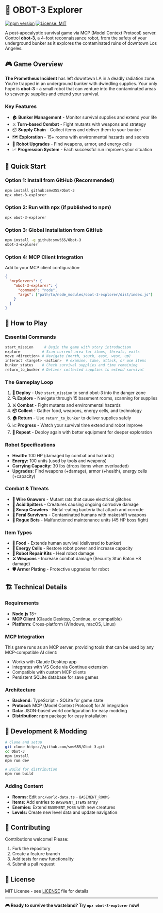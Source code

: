 # 🤖 OBOT-3 Explorer

[![npm version](https://badge.fury.io/js/obot-3-explorer.svg)](https://badge.fury.io/js/obot-3-explorer)
[![License: MIT](https://img.shields.io/badge/License-MIT-yellow.svg)](https://opensource.org/licenses/MIT)

A post-apocalyptic survival game via MCP (Model Context Protocol) server. Control **obot-3**, a 4-foot reconnaissance robot, from the safety of your underground bunker as it explores the contaminated ruins of downtown Los Angeles.

## 🎮 Game Overview

**The Prometheus Incident** has left downtown LA in a deadly radiation zone. You're trapped in an underground bunker with dwindling supplies. Your only hope is **obot-3** - a small robot that can venture into the contaminated areas to scavenge supplies and extend your survival.

### Key Features
- 🏠 **Bunker Management** - Monitor survival supplies and extend your life
- ⚔️ **Turn-based Combat** - Fight mutants with weapons and strategy  
- 📦 **Supply Chain** - Collect items and deliver them to your bunker
- 🗺️ **Exploration** - 15+ rooms with environmental hazards and secrets
- 🔧 **Robot Upgrades** - Find weapons, armor, and energy cells
- 📈 **Progression System** - Each successful run improves your situation

## 🚀 Quick Start

### Option 1: Install from GitHub (Recommended)
```bash
npm install github:smw355/Obot-3
npx obot-3-explorer
```

### Option 2: Run with npx (if published to npm)
```bash
npx obot-3-explorer
```

### Option 3: Global Installation from GitHub
```bash
npm install -g github:smw355/Obot-3
obot-3-explorer
```

### Option 4: MCP Client Integration
Add to your MCP client configuration:
```json
{
  "mcpServers": {
    "obot-3-explorer": {
      "command": "node",
      "args": ["path/to/node_modules/obot-3-explorer/dist/index.js"]
    }
  }
}
```

## 🎯 How to Play

### Essential Commands
```bash
start_mission     # Begin the game with story introduction
explore          # Scan current area for items, threats, exits
move <direction> # Navigate (north, south, east, west, up)
interact <target> <action>  # examine, take, attack, or use items
bunker_status    # Check survival supplies and time remaining  
return_to_bunker # Deliver collected supplies to extend survival
```

### The Gameplay Loop
1. **🚀 Deploy** - Use `start_mission` to send obot-3 into the danger zone
2. **🔍 Explore** - Navigate through 15 basement rooms, scanning for supplies
3. **⚔️ Combat** - Fight mutants and environmental hazards
4. **📦 Collect** - Gather food, weapons, energy cells, and technology
5. **🏠 Return** - Use `return_to_bunker` to deliver supplies safely
6. **📈 Progress** - Watch your survival time extend and robot improve
7. **🔁 Repeat** - Deploy again with better equipment for deeper exploration

### Robot Specifications
- **Health:** 100 HP (damaged by combat and hazards)
- **Energy:** 100 units (used by tools and weapons)  
- **Carrying Capacity:** 30 lbs (drops items when overloaded)
- **Upgrades:** Find weapons (+damage), armor (+health), energy cells (+capacity)

### Combat & Threats
- **🐀 Wire Gnawers** - Mutant rats that cause electrical glitches
- **🐌 Acid Spitters** - Creatures causing ongoing corrosive damage  
- **🦠 Scrap Crawlers** - Metal-eating bacteria that attach and corrode
- **👤 Feral Survivors** - Contaminated humans with makeshift weapons
- **🤖 Rogue Bots** - Malfunctioned maintenance units (45 HP boss fight)

### Item Types
- **🍞 Food** - Extends human survival (delivered to bunker)
- **🔋 Energy Cells** - Restore robot power and increase capacity
- **🔧 Robot Repair Kits** - Heal robot damage  
- **⚔️ Weapons** - Increase combat damage (Security Stun Baton +8 damage)
- **🛡️ Armor Plating** - Protective upgrades for robot

## 🏗️ Technical Details

### Requirements
- **Node.js** 18+ 
- **MCP Client** (Claude Desktop, Continue, or compatible)
- **Platform:** Cross-platform (Windows, macOS, Linux)

### MCP Integration
This game runs as an MCP server, providing tools that can be used by any MCP-compatible AI client:

- Works with Claude Desktop app
- Integrates with VS Code via Continue extension  
- Compatible with custom MCP clients
- Persistent SQLite database for save games

### Architecture
- **Backend:** TypeScript + SQLite for game state
- **Protocol:** MCP (Model Context Protocol) for AI integration  
- **Data:** JSON-based world configuration for easy modding
- **Distribution:** npm package for easy installation

## 🔧 Development & Modding

```bash
# Clone and setup
git clone https://github.com/smw355/Obot-3.git
cd Obot-3
npm install
npm run dev

# Build for distribution  
npm run build
```

### Adding Content
- **Rooms:** Edit `src/world-data.ts` - `BASEMENT_ROOMS`
- **Items:** Add entries to `BASEMENT_ITEMS` array
- **Enemies:** Extend `BASEMENT_MOBS` with new creatures
- **Levels:** Create new level data and update navigation

## 🤝 Contributing

Contributions welcome! Please:
1. Fork the repository
2. Create a feature branch
3. Add tests for new functionality  
4. Submit a pull request

## 📝 License

MIT License - see [LICENSE](LICENSE) file for details

---

**🎮 Ready to survive the wasteland? Try `npx obot-3-explorer` now!**
